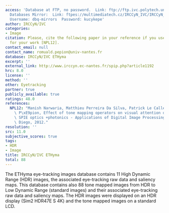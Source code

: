 ```yaml
---
access: 'Database at FTP, no password.  Link: ftp://ftp.ivc.polytech.univ-nantes.fr/ETHyma/  Qualinet
  Databases Mirror:  Link: ftpes://multimediatech.cz/IRCCyN_IVC/IRCCyN_IVC_ETHyma
  Username: dbq-mirrors  Password: kucykepe'
author: IRCCyN/IVC
categories:
- Image
citation: Please, cite the following paper in your reference if you use this database
  for your work [NPL12].
contact_email: null
contact_name: romuald.pepion@univ-nantes.fr
database: IRCCyN/IVC ETHyma
excerpt: ''
external_link: http://www.irccyn.ec-nantes.fr/spip.php?article1192
hrc: 8.0
license: ''
method: ''
other: Eyetracking
partner: true
publicly_available: true
ratings: 48.0
references:
  NPL12: "Manish Narwaria, Matthieu Perreira Da Silva, Patrick Le Callet, Romuald\
    \ P\xE9pion, Effect of tone mapping operators on visual attention deployment,\
    \ SPIE optics +photonics - Applications of Digital Image Processing XXXV, San\
    \ Diego, 2012."
resolution: ''
src: 11.0
subjective_scores: true
tags:
- HDR
- Image
title: IRCCyN/IVC ETHyma
total: 88
---
```


The ETHyma eye-tracking images database contains 11 High Dynamic Range (HDR) images, the associated eye-tracking raw data and saliency maps. This database contains also 88 tone mapped images from HDR to Low Dynamic Range (standard images) and their associated eye-tracking raw data and saliency maps. The HDR images were displayed on an HDR display (Sim2 HDR47E S 4K) and the tone mapped images on a standard LCD.